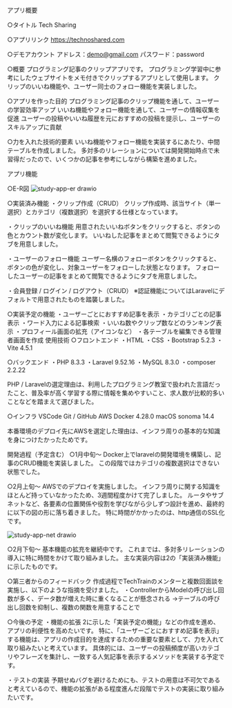 アプリ概要

○タイトル
Tech Sharing

○アプリリンク
https://technoshared.com

○デモアカウント
アドレス：demo@gmail.com
パスワード：password

○概要
プログラミング記事のクリップアプリです。
プログラミング学習中に参考にしたウェブサイトをメモ付きでクリップするアプリとして使用します。
クリップのいいね機能や、ユーザー同士のフォロー機能を実装しました。

○アプリを作った目的
プログラミング記事のクリップ機能を通して、ユーザーの学習効率アップ
いいね機能やフォロー機能を通して、ユーザーの情報収集を促進
ユーザーの投稿やいいね履歴を元におすすめの投稿を提示し、ユーザーのスキルアップに貢献

○力を入れた技術的要素
いいね機能やフォロー機能を実装するにあたり、中間テーブルを作成しました。
多対多のリレーションについては開発開始時点で未習得だったので、いくつかの記事を参考にしながら構築を進めました。

アプリ機能

○E-R図
![study-app-er drawio](https://github.com/RyuseiKojima/study-app/assets/122793737/e67bc614-7b6b-4f77-b9da-5c50a2ae2658)

○実装済み機能
・クリップ作成（CRUD）
クリップ作成時、該当サイト（単一選択）とカテゴリ（複数選択）を選択する仕様となっています。

・クリップのいいね機能
用意されたいいねボタンをクリックすると、ボタンの色とカウント数が変化します。
いいねした記事をまとめて閲覧できるようにタブを用意しました。

・ユーザーのフォロー機能
ユーザー名横のフォローボタンをクリックすると、ボタンの色が変化し、対象ユーザーをフォローした状態となります。
フォローしたユーザーの記事をまとめて閲覧できるようにタブを用意しました。

・会員登録 / ログイン / ログアウト（CRUD）
※認証機能についてはLaravelにデフォルトで用意されたものを踏襲しました。

○実装予定の機能
・ユーザーごとにおすすめ記事を表示
・カテゴリごとの記事表示
・ワード入力による記事検索
・いいね数やクリップ数などのランキング表示
・プロフィール画面の拡充（アイコンなど）
・各テーブルを編集できる管理者画面を作成
使用技術
○フロントエンド
・HTML
・CSS
・Bootstrap 5.2.3
・Vite 4.5.1

○バックエンド
・PHP 8.3.3
・Laravel 9.52.16
・MySQL 8.3.0
・composer 2.2.22

PHP / Laravelの選定理由は、利用したプログラミング教室で扱われた言語だったこと、普及率が高く学習する際に情報を集めやすいこと、求人数が比較的多いことなどを踏まえて選びました。

○インフラ
VSCode
Git / GitHub
AWS
Docker 4.28.0
macOS sonoma 14.4

本番環境のデプロイ先にAWSを選定した理由は、インフラ周りの基本的な知識を身につけたかったためです。

開発過程（予定含む）
○1月中旬〜
Docker上でlaravelの開発環境を構築し、記事のCRUD機能を実装しました。
この段階ではカテゴリの複数選択はできない状態でした。

○2月上旬〜
AWSでのデプロイを実施しました。
インフラ周りに関する知識をほとんど持っていなかったため、3週間程度かけて完了しました。
ルータやサブネットなど、各要素の位置関係や役割を学びながら少しずつ設計を進め、最終的に以下の図の形に落ち着きました。
特に時間がかかったのは、http通信のSSL化です。

![study-app-net drawio](https://github.com/RyuseiKojima/study-app/assets/122793737/059f94ff-54b4-4091-af01-452559b3585e)

○2月下旬〜
基本機能の拡充を継続中です。
これまでは、多対多リレーションの導入に特に時間をかけて取り組みました。
主な実装内容は2の「実装済み機能」に示したものです。

○第三者からのフィードバック
作成過程でTechTrainのメンターと複数回面談を実施し、以下のような指摘を受けました。
・ControllerからModelの呼び出し回数が多く、データ数が増えた時に重くなることが懸念される
→テーブルの呼び出し回数を抑制し、複数の関数を用意することで


○今後の予定
・機能の拡張
2に示した「実装予定の機能」などの作成を進め、アプリの利便性を高めたいです。
特に、「ユーザーごとにおすすめ記事を表示」する機能は、アプリの作成目的を達成するための重要な要素として、力を入れて取り組みたいと考えています。
具体的には、ユーザーの投稿頻度が高いカテゴリやフレーズを集計し、一致する人気記事を表示するメソッドを実装する予定です。

・テストの実装
予期せぬバグを避けるためにも、テストの用意は不可欠であると考えているので、機能の拡張がある程度進んだ段階でテストの実装に取り組みたいです。
